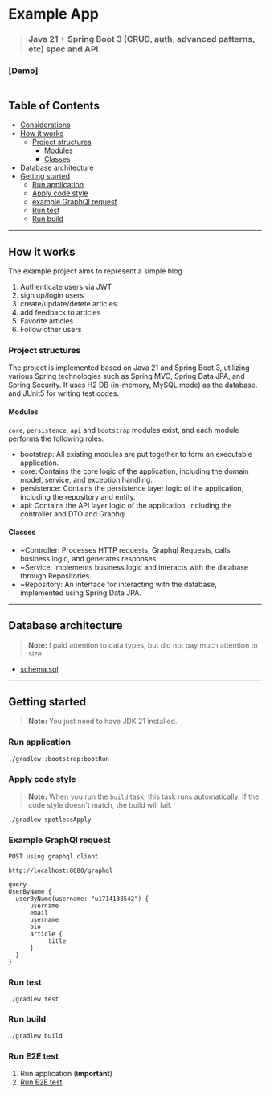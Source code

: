 # Example App

> ### **Java 21 + Spring Boot 3**  (CRUD, auth, advanced patterns, etc) spec and API.

### [Demo]


---

## Table of Contents
* [Considerations](#considerations)
* [How it works](#how-it-works)
  * [Project structures](#project-structures)
     * [Modules](#modules)
     * [Classes](#classes)
* [Database architecture](#database-architecture)
* [Getting started](#getting-started)
   * [Run application](#run-application)
   * [Apply code style](#apply-code-style)
   * [example GraphQl request](#apply-code-style)
   * [Run test](#run-test)
   * [Run build](#run-build)


---


## How it works
The example project aims to represent a simple blog  


1. Authenticate users via JWT 
2. sign up/login users
3. create/update/detete articles
4. add feedback to articles
5. Favorite articles
6. Follow other users

### Project structures
The project is implemented based on Java 21 and Spring Boot 3, 
utilizing various Spring technologies such as Spring MVC, Spring Data JPA, and Spring Security. 
It uses H2 DB (in-memory, MySQL mode) as the database.
and JUnit5 for writing test codes.

#### Modules


`core`, `persistence`, `api` and `bootstrap` modules exist, and each module performs the following roles.

- bootstrap: All existing modules are put together to form an executable application.
- core: Contains the core logic of the application, including the domain model, service, and exception handling.
- persistence: Contains the persistence layer logic of the application, including the repository and entity.
- api: Contains the API layer logic of the application, including the controller and DTO and Graphql.


#### Classes
- ~Controller: Processes HTTP requests, Graphql Requests, calls business logic, and generates responses.
- ~Service: Implements business logic and interacts with the database through Repositories.
- ~Repository: An interface for interacting with the database, implemented using Spring Data JPA. 

---

## Database architecture
> **Note:** I paid attention to data types, but did not pay much attention to size.


- [schema.sql](database/schema.sql)

---

## Getting started

> **Note:** You just need to have JDK 21 installed.

### Run application

```shell
./gradlew :bootstrap:bootRun
```

### Apply code style

> **Note:** When you run the `build` task, this task runs automatically. If the code style doesn't match, the build will fail.

```shell
./gradlew spotlessApply
```


### Example GraphQl request
```shell
POST using graphql client

http://localhost:8080/graphql

query
UserByName {
  userByName(username: "u1714138542") { 
      username
      email
      username
      bio
      article {
           title
      }
  }
}
```


### Run test

```shell
./gradlew test
```

### Run build

```shell
./gradlew build
```

### Run E2E test

1. Run application (**important**)
2. [Run E2E test](e2e/README.md#running-api-tests-locally)

